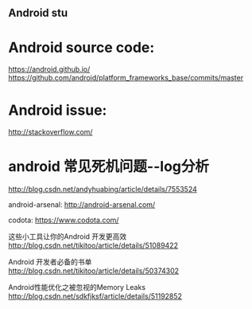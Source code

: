 ## Android stu

# Android source code:
https://android.github.io/
https://github.com/android/platform_frameworks_base/commits/master

# Android issue:
http://stackoverflow.com/

# android 常见死机问题--log分析
http://blog.csdn.net/andyhuabing/article/details/7553524



android-arsenal:
http://android-arsenal.com/


codota:
https://www.codota.com/



这些小工具让你的Android 开发更高效
http://blog.csdn.net/tikitoo/article/details/51089422


Android 开发者必备的书单
http://blog.csdn.net/tikitoo/article/details/50374302


Android性能优化之被忽视的Memory Leaks
http://blog.csdn.net/sdkfjksf/article/details/51192852

